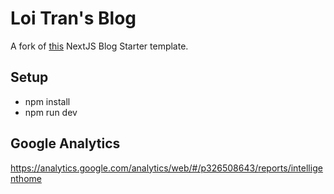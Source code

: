 # Loi Tran's Blog

A fork of [this](https://github.com/timlrx/tailwind-nextjs-starter-blog) NextJS Blog Starter template.

## Setup

- npm install
- npm run dev

## Google Analytics

https://analytics.google.com/analytics/web/#/p326508643/reports/intelligenthome
